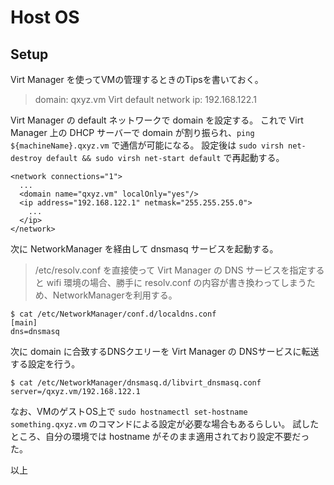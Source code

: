 # Host OS

## Setup

Virt Manager を使ってVMの管理するときのTipsを書いておく。

> domain: qxyz.vm
> Virt default network ip: 192.168.122.1

Virt Manager の default ネットワークで domain を設定する。
これで Virt Manager 上の DHCP サーバーで domain が割り振られ、`ping ${machineName}.qxyz.vm` で通信が可能になる。
設定後は `sudo virsh net-destroy default && sudo virsh net-start default` で再起動する。

```
<network connections="1">
  ...
  <domain name="qxyz.vm" localOnly="yes"/>
  <ip address="192.168.122.1" netmask="255.255.255.0">
    ...
  </ip>
</network>
```

次に NetworkManager を経由して dnsmasq サービスを起動する。

> /etc/resolv.conf を直接使って Virt Manager の DNS サービスを指定すると wifi 環境の場合、勝手に resolv.conf の内容が書き換わってしまうため、NetworkManagerを利用する。

```
$ cat /etc/NetworkManager/conf.d/localdns.conf
[main]
dns=dnsmasq
```

次に domain に合致するDNSクエリーを Virt Manager の DNSサービスに転送する設定を行う。

```
$ cat /etc/NetworkManager/dnsmasq.d/libvirt_dnsmasq.conf
server=/qxyz.vm/192.168.122.1
```

なお、VMのゲストOS上で `sudo hostnamectl set-hostname something.qxyz.vm` のコマンドによる設定が必要な場合もあるらしい。
試したところ、自分の環境では hostname がそのまま適用されており設定不要だった。

以上
